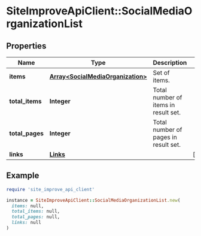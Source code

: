 # SiteImproveApiClient::SocialMediaOrganizationList

## Properties

| Name | Type | Description | Notes |
| ---- | ---- | ----------- | ----- |
| **items** | [**Array&lt;SocialMediaOrganization&gt;**](SocialMediaOrganization.md) | Set of items. |  |
| **total_items** | **Integer** | Total number of items in result set. |  |
| **total_pages** | **Integer** | Total number of pages in result set. |  |
| **links** | [**Links**](Links.md) |  | [optional] |

## Example

```ruby
require 'site_improve_api_client'

instance = SiteImproveApiClient::SocialMediaOrganizationList.new(
  items: null,
  total_items: null,
  total_pages: null,
  links: null
)
```

